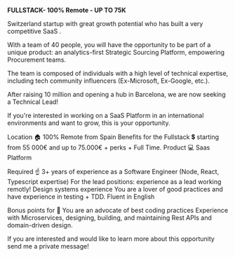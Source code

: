 
**FULLSTACK- 100% Remote - UP TO 75K** 

Switzerland startup with great growth potential who has built a very competitive SaaS .

With a team of 40 people, you will have the opportunity to be part of a unique product: an analytics-first Strategic Sourcing Platform, empowering Procurement teams.

The team is composed of individuals with a high level of technical expertise, including tech community influencers (Ex-Microsoft, Ex-Google, etc.).

After raising 10 million and opening a hub in Barcelona, we are now seeking a Technical Lead!


If you're interested in working on a SaaS Platform in an international environments and want to grow, this is your opportunity.



Location 🏠 100% Remote from Spain
Benefits for the Fullstack 💲 starting from 55 000€ and up to 75.000€ + perks + Full Time.
Product 💻 Saas Platform


Required ☝️
3+ years of experience as a Software Engineer (Node, React, Typescript expertise)
For the lead positions: experience as a lead working remotly!
Design systems experience 
You are a lover of good practices and have experience in testing + TDD.
Fluent in English


Bonus points for 👀
You are an advocate of best coding practices
Experience with Microservices, designing, building, and maintaining Rest APIs and domain-driven design.


If you are interested and would like to learn more about this opportunity send me a private message!
